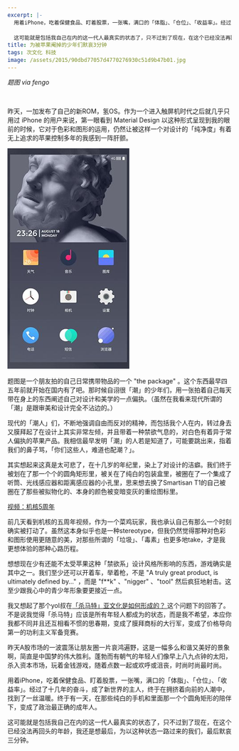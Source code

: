 ```yaml
---
excerpt: |-
  用着iPhone，吃着保健食品、盯着股票，一张嘴，满口的「体脂」、「仓位」、「收益率」。经过了十几年的奋斗，成了新世界的主人，终于在拥挤着向前的人潮中，找到了一丝温暖。终于有一天，在那些纯白的手机和里面那一个个圆角矩形的陪伴下，变成了政治最正确的成年人。

  这可能就是包括我自己在内的这一代人最真实的状态了，只不过到了现在，在这个已经没法再回头的年龄，我还是想最后，为以这种状态一路过来的我们，最后默哀三分钟。
title: 为被苹果阉掉的少年们默哀3分钟
tags: 次文化 科技
image: /assets/2015/90dbd77057d4770276930c51d9b47b01.jpg
---
```


_题图 via fengo_

<br>

昨天，一加发布了自己的新ROM，氢OS。作为一个进入触屏机时代之后就几乎只用过 iPhone 的用户来说，第一眼看到 Material Design 以这种形式呈现到我的眼前的时候，它对于色彩和图形的运用，仍然让被这样一个对设计的「纯净度」有着无上追求的苹果控制多年的我感到一阵肝颤。

![](/assets/2015/84db2a7dd3c19af933cf753405aae9ce.jpg)

题图是一个朋友拍的自己日常携带物品的一个 "the package" 。这个东西最早四五年前就开始在国内有了吧。那时候自诩很「潮」的少年们，用一张拍着自己每天带在身上的东西阐述自己对设计和美学的一点偏执。（虽然在我看来现代所谓的「潮」是跟审美和设计完全不沾边的。）

现代的「潮人」们，不断地强调自由而反对的精神，而包括我个人在内，转过身去又膜拜起了在设计上其实非常左倾，并且带着一种禁欲气息的，对白色有着异于常人偏执的苹果产品。我相信最早发明「潮」的人若是知道了，可能要跳出来，指着我们的鼻子骂，「你们这些人，难道也配潮？」。

其实想起来这真是太可悲了，在十几岁的年纪里，染上了对设计的洁癖。我们终于被划在了那一个个的圆角矩形里，被关在了纯白的包装盒里，被圈在了一个集成了听筒、光线感应器和距离感应器的小孔里，思来想去换了Smartisan T1的自己被圈在了那些被拟物化的、本身的颜色被变暗变灰的重绘图标里。

[视频：机核5周年](http://video.tudou.com/v/XMTc5NzE4MzE2NA==.html?resourceId=0_06_02_99)

前几天看到机核的五周年视频，作为一个菜鸡玩家，我也承认自己有那么一个时刻确实被打动了。虽然这本身似乎也是一种stereotype，但我仍然觉得那种对色彩和图形使用更随意的美，对那些所谓的「垃圾」、「毒素」也更多地take，才是我更想体验的那种心路历程。

想想现在少有还能不太受苹果这种「禁欲系」设计风格所影响的东西，游戏确实是其中之一。我们至少还可以开着车，举着枪，不是 "A truly great product, is ultimately defined by…" ，而是 "f\*\*k" 、"nigger" 、"tool" 然后疯狂地射击。这至少跟我心中的青少年形象要更接近一点。

我又想起了那个yol叔在[「杀马特」亚文化是如何形成的？ ](https://www.zhihu.com/question/22195765/answer/20593022)这个问题下的回答了。不是说我觉得「杀马特」应该是所有年轻人都成为的状态，而是我不希望，本应你我都不同并且还互相看不惯的思春期，变成了膜拜商标的大行军，变成了价格导向第一的功利主义军备竞赛。

昨天A股市场的一波震荡让朋友圈一片哀鸿遍野，这是一幅多么和谐又美好的景象啊，简直是中国梦的伟大胜利。蓬勃而有朝气的年轻人们像早上八九点钟的太阳，杀入资本市场，玩着金钱游戏，随着点数一起或欢呼或沮丧，时尚时尚最时尚。

用着iPhone，吃着保健食品、盯着股票，一张嘴，满口的「体脂」、「仓位」、「收益率」。经过了十几年的奋斗，成了新世界的主人，终于在拥挤着向前的人潮中，找到了一丝温暖。终于有一天，在那些纯白的手机和里面那一个个圆角矩形的陪伴下，变成了政治最正确的成年人。

这可能就是包括我自己在内的这一代人最真实的状态了，只不过到了现在，在这个已经没法再回头的年龄，我还是想最后，为以这种状态一路过来的我们，最后默哀三分钟。
